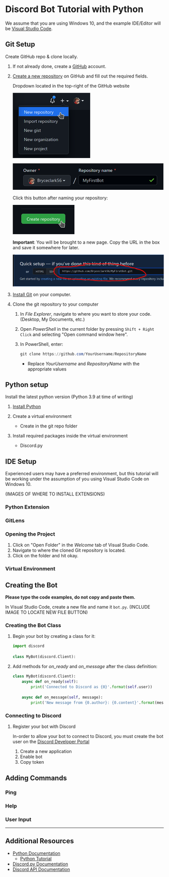 # Discord Bot Tutorial with Python

We assume that you are using Windows 10, and the example IDE/Editor will be [Visual Studio Code](https://code.visualstudio.com/).

## Git Setup

Create GitHub repo & clone locally.

1. If not already done, create a [GitHub](https://github.com/) account.

2. [Create a new repository](https://github.com/new) on GitHub and fill out the required fields.

    Dropdown located in the top-right of the GitHub website

    ![Click to create new repository](img/github_new_repo.png)

    ![Name your repository](img/github_repo_name.png)

    Click this button after naming your repository:

    ![Click this button last](img/github_repo_create.png)

    **Important**: You will be brought to a new page.
    Copy the URL in the box and save it somewhere for later.

    ![Copy and save this URL](img/github_repo_url.png)

3. [Install Git](https://git-scm.com/downloads) on your computer.

4. Clone the git repository to your computer
    1. In *File Explorer*, navigate to where you want to store your code. (Desktop, My Documents, etc.)
    2. Open *PowerShell* in the current folder by pressing `Shift + Right Click` and selecting "Open command window here".
    3. In PowerShell, enter:

        ``` PowerShell
        git clone https://github.com/YourUsername/RepositoryName
        ```

        * Replace *YourUsername* and *RepositoryName* with the appropriate values

## Python setup


Install the latest python version (Python 3.9 at time of writing)

1. [Install Python](https://www.python.org/downloads/)

2. Create a virtual environment
    * Create in the git repo folder

3. Install required packages inside the virtual environment
    * Discord.<span></span>py

## IDE Setup


Experienced users may have a preferred environment, but this tutorial will be working under the assumption of you using Visual Studio Code on Windows 10.

(IMAGES OF WHERE TO INSTALL EXTENSIONS)

### Python Extension

### GitLens

### Opening the Project

1. Click on "Open Folder" in the *Welcome* tab of Visual Studio Code.
2. Navigate to where the cloned Git repository is located.
3. Click on the folder and hit okay.

### Virtual Environment

## Creating the Bot

**Please type the code examples, do not copy and paste them.**

In Visual Studio Code, create a new file and name it `bot.py`.
(INCLUDE IMAGE TO LOCATE NEW FILE BUTTON)

### Creating the Bot Class

1. Begin your bot by creating a class for it:

    ``` Python
    import discord

    class MyBot(discord.Client):
    ```

2. Add methods for *on_ready* and *on_message* after the class definition:

    ``` Python
    class MyBot(discord.Client):
        async def on_ready(self):
            print('Connected to Discord as {0}'.format(self.user))
        
        async def on_message(self, message):
            print('New message from {0.author}: {0.content}'.format(message))
    ```

### Connecting to Discord

1. Register your bot with Discord

    In-order to allow your bot to connect to Discord, you must create the bot user on the [Discord Developer Portal](https://discord.com/developers/)

    1. Create a new application
    2. Enable bot
    3. Copy token

## Adding Commands


### Ping

### Help

### User Input

------------------------------------

## Additional Resources


* [Python Documentation](https://www.python.org/doc/)
    * [Python Tutorial](https://docs.python.org/3/tutorial/index.html)
* [Discord.py Documentation](https://discordpy.readthedocs.io/en/stable/)
* [Discord API Documentation](https://discord.com/developers/docs/intro)
